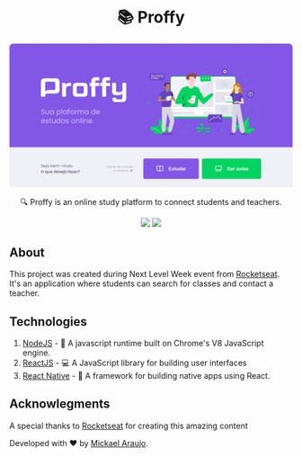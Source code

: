 <h1 align="center">📚 Proffy</h1>

<p align="center">
     <img src="./github/home.png">
<p>


<p align="center">
     🔍 Proffy is an online study platform to connect students and teachers.
<p>

<p align="center">
     <img src="https://img.shields.io/badge/Maintained%3F-yes-green.svg">
     <a href="./LICENSE">
     <img src="https://img.shields.io/github/license/Naereen/StrapDown.js.svg">
     </a>
<p>

## About

This project was created during Next Level Week event from <a href="https://github.com/Rocketseat">Rocketseat</a>. It's an application where students can search for classes and contact a teacher.

## Technologies

1. <a href="https://nodejs.org/en/">NodeJS</a> - 🚀 A javascript runtime built on Chrome's V8 JavaScript engine.
2. <a href="https://reactjs.org/">ReactJS</a> - 💻 A JavaScript library for building user interfaces
3. <a href="https://reactnative.dev/">React Native</a> - 📱 A framework for building native apps using React.

## Acknowlegments

A special thanks to <a href="https://github.com/Rocketseat">Rocketseat</a> for creating this amazing content

Developed with ❤ by <a href="https://github.com/MickaelAraujs">Mickael Araujo</a>.